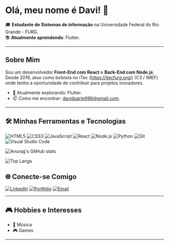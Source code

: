 # Olá, meu nome é Davi! 👋

🎓 **Estudante de Sistemas de informação** na Universidade Federal do Rio Grande - FURG.    
📚 **Atualmente aprendendo**: Flutter.  



---

## Sobre Mim

Sou um desenvolvedor **Front-End com React** e **Back-End com Node.js**. Desde 2019, atuo como bolsista no iTec (https://itecfurg.org/) (C3 / IMEF) onde tenho a oportunidade de contribuir para projetos inovadores.

- 🌱 Atualmente explorando: Flutter.
- 📫 Como me encontrar: daviduarte996@gmail.com.

---

## 🛠️ Minhas Ferramentas e Tecnologias

![HTML5](https://img.shields.io/badge/HTML5-E34F26?style=flat-square&logo=html5&logoColor=white)
![CSS3](https://img.shields.io/badge/CSS3-1572B6?style=flat-square&logo=css3&logoColor=white)
![JavaScript](https://img.shields.io/badge/JavaScript-F7DF1E?style=flat-square&logo=javascript&logoColor=black)
![React](https://img.shields.io/badge/React-61DAFB?style=flat-square&logo=react&logoColor=black)
![Node.js](https://img.shields.io/badge/Node.js-339933?style=flat-square&logo=node.js&logoColor=white)
![Python](https://img.shields.io/badge/Python-3776AB?style=flat-square&logo=python&logoColor=white)
![Git](https://img.shields.io/badge/Git-F05032?style=flat-square&logo=git&logoColor=white)
![Visual Studio Code](https://img.shields.io/badge/VS%20Code-007ACC?style=flat-square&logo=visual-studio-code&logoColor=white)

![Anurag's GitHub stats](https://github-readme-stats.vercel.app/api?username=DuarteDavi&show_icons=true&theme=dark)

![Top Langs](https://github-readme-stats.vercel.app/api/top-langs/?username=DuarteDavi&layout=compact&theme=dark)

## 🌐 Conecte-se Comigo

[![LinkedIn](https://img.shields.io/badge/LinkedIn-0077B5?style=flat-square&logo=linkedin&logoColor=white)](https://www.linkedin.com/in/davi-duarte-oliveira/)
[![Portfolio](https://img.shields.io/badge/Portfolio-FF7139?style=flat-square&logo=firefox&logoColor=white)](https://seuportfolio.com)
[![Email](https://img.shields.io/badge/Email-D14836?style=flat-square&logo=gmail&logoColor=white)](mailto:daviduarte996@gmail.com)

---

## 🎮 Hobbies e Interesses

- 🎵 Música
- 🎮 Games

---

